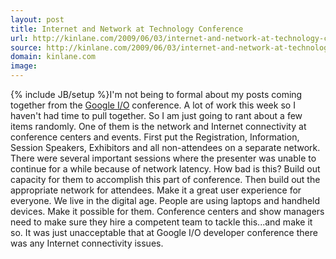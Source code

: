 ```yaml
---
layout: post
title: Internet and Network at Technology Conference
url: http://kinlane.com/2009/06/03/internet-and-network-at-technology-conference/
source: http://kinlane.com/2009/06/03/internet-and-network-at-technology-conference/
domain: kinlane.com
image: 
---
```

{% include JB/setup %}I'm not being to formal about my posts coming together from the <a class="zem_slink" title="Google I/O" rel="homepage" href="http://code.google.com/events/io/">Google I/O</a> conference. A lot of work this week so I haven't had time to pull together. So I am just going to rant about a few items randomly. One of them is the network and Internet connectivity at conference centers and events. First put the Registration, Information, Session Speakers, Exhibitors and all non-attendees on a separate network. There were several important sessions where the presenter was unable to continue for a while because of network latency. How bad is this? Build out capacity for them to accomplish this part of conference. Then build out the appropriate network for attendees. Make it a great user experience for everyone. We live in the digital age. People are using laptops and handheld devices. Make it possible for them. Conference centers and show managers need to make sure they hire a competent team to tackle this...and make it so. It was just unacceptable that at Google I/O developer conference there was any Internet connectivity issues.
